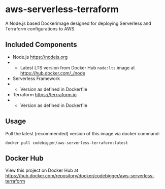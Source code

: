 # aws-serverless-terraform
A Node.js based Dockerimage designed for deploying Serverless and Terraform configurations to AWS.

## Included Components
* Node.js https://nodejs.org
* * Latest LTS version from Docker Hub ``node:lts`` image at https://hub.docker.com/_/node
* Serverless Framework 
* * Version as defined in Dockerfile
* Terraform https://terrraform.io
* * Version as defined in Dockerfile

## Usage
Pull the latest (recommended) version of this image via docker command:

``docker pull codebigger/aws-serverless-terraform:latest``

## Docker Hub
View this project on Docker Hub at https://hub.docker.com/repository/docker/codebigger/aws-serverless-terraform
